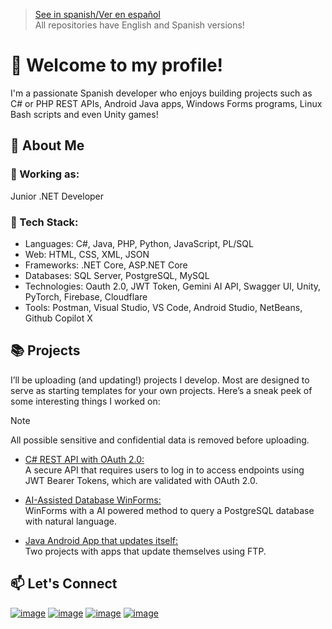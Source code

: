> [See in spanish/Ver en español](https://github.com/LuisMiSanVe/LuisMiSanVe/blob/main/README.es.md)\
> All repositories have English and Spanish versions!
# 👋 Welcome to my profile!
I'm a passionate Spanish developer who enjoys building projects such as C# or PHP REST APIs, Android Java apps, Windows Forms programs, Linux Bash scripts and even Unity games!
## 🚀 About Me
### 💼 Working as:
Junior .NET Developer
### 🔧 Tech Stack:
- Languages: C#, Java, PHP, Python, JavaScript, PL/SQL
- Web: HTML, CSS, XML, JSON
- Frameworks: .NET Core, ASP.NET Core
- Databases: SQL Server, PostgreSQL, MySQL
- Technologies: Oauth 2.0, JWT Token, Gemini AI API, Swagger UI, Unity, PyTorch, Firebase, Cloudflare
- Tools: Postman, Visual Studio, VS Code, Android Studio, NetBeans, Github Copilot X
## 📚 Projects
I’ll be uploading (and updating!) projects I develop. Most are designed to serve as starting templates for your own projects. Here’s a sneak peek of some interesting things I worked on:
> [!NOTE]
> All possible sensitive and confidential data is removed before uploading.
- [C# REST API with OAuth 2.0:](https://github.com/LuisMiSanVe/OAuth_API)\
  A secure API that requires users to log in to access endpoints using JWT Bearer Tokens, which are validated with OAuth 2.0.

- [AI-Assisted Database WinForms:](https://github.com/LuisMiSanVe/GeminiPostSQL)\
  WinForms with a AI powered method to query a PostgreSQL database with natural language.

- [Java Android App that updates itself:](https://github.com/LuisMiSanVe/AutoUpdaterAndroid)\
  Two projects with apps that update themselves using FTP.

## 📫 Let's Connect
[![image](https://img.shields.io/badge/LinkedIn-0077B5?style=for-the-badge&logo=linkedin&logoColor=white)](https://www.linkedin.com/in/luis-miguel-s%C3%A1nchez-967024326/)
[![image](https://img.shields.io/badge/StackExchange-1E5397?&style=for-the-badge&logo=StackExchange&logoColor=white)](https://stackexchange.com/users/25822412/luis-miguel-sánchez?tab=accounts)
[![image](https://img.shields.io/badge/linktree-1de9b6?style=for-the-badge&logo=linktree&logoColor=white)](https://linktr.ee/luismiguelsanchez)
[![image](https://img.shields.io/badge/Itch-%23FF0B34.svg?style=for-the-badge&logo=Itch.io&logoColor=white)](https://kommagames.itch.io/)
